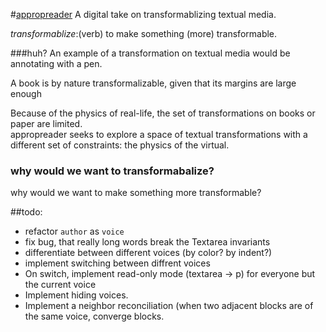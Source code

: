 #[appropreader](http://appropreader.sean.lee.mx)
A digital take on transformablizing textual media.

*transformablize*:(verb) to make something (more) transformable.

###huh?
An example of a transformation on textual media would be annotating with a pen.

A book is by nature transformalizable, given that its margins are large enough

Because of the physics of real-life, the set of transformations on books or paper are limited.
<br>
appropreader seeks to explore a space of textual transformations with a different set of constraints: the physics of the virtual.

### why would we want to transformabalize?
why would we want to make something more transformable?

##todo:
- refactor `author` as `voice`
- fix bug, that really long words break the Textarea invariants
- differentiate between different voices (by color? by indent?)
- implement switching between diffrent voices
- On switch, implement read-only mode (textarea -> p) for everyone but the current voice
- Implement hiding voices.
- Implement a neighbor reconciliation (when two adjacent blocks are of the same voice, converge blocks.


